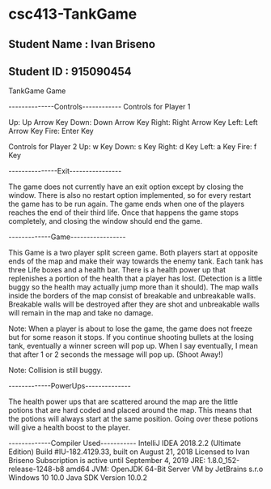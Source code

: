 # csc413-TankGame

## Student Name : Ivan Briseno
## Student ID : 915090454


TankGame Game

--------------Controls------------
Controls for Player 1

Up:    Up Arrow Key
Down:  Down Arrow Key
Right: Right Arrow Key
Left:  Left Arrow Key
Fire:  Enter Key

Controls for Player 2
Up:    w  Key
Down:  s  Key
Right: d  Key
Left:  a  Key
Fire:  f  Key

---------------Exit----------------

The game does not currently have an exit option except by closing the window. There is also no restart
option implemented, so for every restart the game has to be run again.
The game ends when one of the players reaches the end of their third life. Once that happens the game
stops completely, and closing the window should end the game.

-------------Game-----------------

This Game is a two player split screen game. Both players start at opposite ends of the map
and make their way towards the enemy tank. Each tank has three Life boxes and a health bar. 
There is a health power up that replenishes a portion of the health that a player has lost.
(Detection is a little buggy so the health may actually jump more than it should).
The map walls inside the borders of the map consist of breakable and unbreakable walls. Breakable walls
will be destroyed after they are shot and unbreakable walls will remain in the map and take no damage. 

Note: When a player is about to lose the game, the game does not freeze but for some reason it stops.
If you continue shooting bullets at the losing tank, eventually a winner screen will pop up. 
When I say eventually, I mean that after 1 or 2 seconds the message will pop up. (Shoot Away!)

Note: Collision is still buggy.

-------------PowerUps--------------

The health power ups that are scattered around the map are the little potions that are hard coded and placed around the map. 
This means that the potions will always start at the same position.
Going over these potions will give a health boost to the player.

 
-------------Compiler Used-----------
IntelliJ IDEA 2018.2.2 (Ultimate Edition)
Build #IU-182.4129.33, built on August 21, 2018
Licensed to Ivan Briseno
Subscription is active until September 4, 2019
JRE: 1.8.0_152-release-1248-b8 amd64
JVM: OpenJDK 64-Bit Server VM by JetBrains s.r.o
Windows 10 10.0
Java SDK Version 10.0.2
